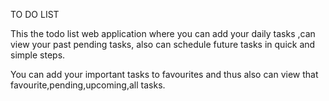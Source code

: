 TO DO LIST

This the todo list web application where you can add your daily tasks ,can view your past pending tasks, also can schedule future tasks in quick and simple steps.

You can add your important tasks to favourites and thus also can view that favourite,pending,upcoming,all tasks.